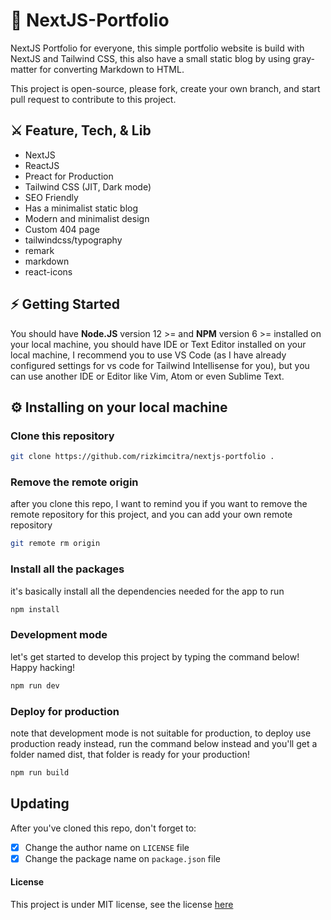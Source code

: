 #  🤙 NextJS-Portfolio

NextJS Portfolio for everyone, this simple portfolio website is build with NextJS and Tailwind CSS, this also have a small static blog by using gray-matter for converting Markdown to HTML.

This project is open-source, please fork, create your own branch, and start pull request to contribute to this project.

##  ⚔️ Feature, Tech, & Lib

 - NextJS
 - ReactJS
 - Preact for Production
 - Tailwind CSS (JIT, Dark mode)
 - SEO Friendly
 - Has a minimalist static blog
 - Modern and minimalist design
 - Custom 404 page
 - tailwindcss/typography
 - remark
 - markdown
 - react-icons

## ⚡️ Getting Started

You should have **Node.JS** version 12 >= and **NPM** version 6 >= installed on your local machine, you should have IDE or Text Editor installed on your local machine, I recommend you to use VS Code (as I have already configured settings for vs code for Tailwind Intellisense for you), but you can use another IDE or Editor like Vim, Atom or even Sublime Text.

## ⚙️ Installing on your local machine

### Clone this repository

```bash
git clone https://github.com/rizkimcitra/nextjs-portfolio .
```

### Remove the remote origin
 after you clone this repo, I want to remind you if you want to remove the remote repository for this project, and you can add your own remote repository

```bash
git remote rm origin
```

### Install all the packages
it's basically install all the dependencies needed for the app to run

```bash
npm install
```

### Development mode
let's get started to develop this project by typing the command below!
Happy hacking!

```bash
npm run dev
```

### Deploy for production
note that development mode is not suitable for production, to deploy use production ready instead, run the command below instead and you'll get a folder named dist, that folder is ready for your production!

```bash
npm run build
```

## Updating
After you've cloned this repo, don't forget to: 
- [X] Change the author name on `LICENSE` file
- [X] Change the package name on `package.json` file

#### License

This project is under MIT license, see the license [here](https://github.com/rizkimcitra/nextjs-portfolio/blob/main/LICENSE)
